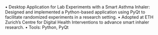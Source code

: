 •	Desktop Application for Lab Experiments with a Smart Asthma Inhaler: Designed and implemented a Python-based application using PyQt to facilitate randomized experiments in a research setting.
•	Adopted at ETH Zurich’s Centre for Digital Health Interventions to advance smart inhaler research.
•	Tools: Python, PyQt
